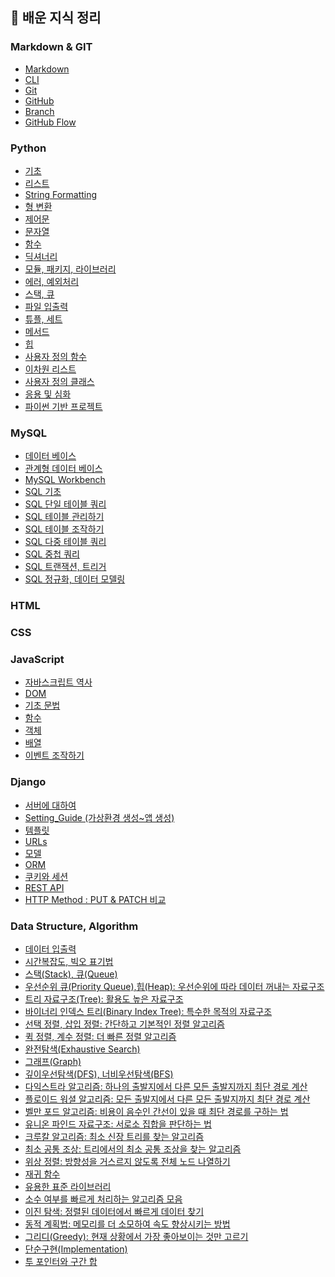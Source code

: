 ## 📝 배운 지식 정리

### **Markdown & GIT**
- [Markdown](Markdown/Markdown.md)
- [CLI](CLI/CLI.md)
- [Git](GitHub/Git.md)
- [GitHub](GitHub/GitHub.md)
- [Branch](GitHub/Branch.md)
- [GitHub Flow](GitHub/GitHub%20Flow.md)

### **Python**
- [기초](Python/Python_Basics.md)
- [리스트](Python/Python_List.md)
- [String Formatting](Python/Python_String_Formatting.md)
- [형 변환](Python/Python_Typecasting.md)
- [제어문](Python/Python_Control_Statement.md)
- [문자열](Python/Python_String.md)
- [함수](Python/Python_Function.md)
- [딕셔너리](Python/Python_Dictionary.md)
- [모듈, 패키지, 라이브러리](Python/Python_Module.md)
- [에러, 예외처리](Python/Python_Error.md)
- [스택, 큐](Python/Python_Stack_Queue.md)
- [파일 입출력](Python/Python_File.md)
- [튜플, 세트](Python/Python_Tuple_Set.md)
- [메서드](Python/Python_Method.md)
- [힙](Python/Python_Heap.md)
- [사용자 정의 함수](Python/Python_User_Function.md)
- [이차원 리스트](Python/Python_matrix.md)
- [사용자 정의 클래스](Python/Python_User_Class.md)
- [응용 및 심화](Python/Python_Deep_learning.md)
- [파이썬 기반 프로젝트](Python/Python_Project.md)

### **MySQL**
- [데이터 베이스]()
- [관계형 데이터 베이스](DB/Relational_Database.md)
- [MySQL Workbench](DB/MySQL_Workbench.md)
- [SQL 기초]()
- [SQL 단일 테이블 쿼리]()
- [SQL 테이블 관리하기]()
- [SQL 테이블 조작하기]()
- [SQL 다중 테이블 쿼리]()
- [SQL 중첩 쿼리]()
- [SQL 트랜잭션, 트리거]()
- [SQL 정규화, 데이터 모델링]()



[//]: # (### **PostgreSQL**)



[//]: # (### **MongoDB**)



### **HTML**



### **CSS**



[//]: # (### **Sass**)



### **JavaScript**
- [자바스크립트 역사]()
- [DOM]()
- [기초 문법]()
- [함수]()
- [객체]()
- [배열]()
- [이벤트 조작하기]()


[//]: # (### **TypeScript**)



[//]: # (### **Java**)



[//]: # (### **Spring**)



### **Django**
- [서버에 대하여](Django/About_Server.md)
- [Setting_Guide (가상환경 생성~앱 생성)](Django/Setting_Guide.md)
- [템플릿](Django/Django_Template.md)
- [URLs](Django/Django_URLs.md)
- [모델](Django/Django_Model.md)
- [ORM](Django/Django_ORM.md)
- [쿠키와 세션](Django/Cookie&Session.md)
- [REST API](Django/REST_API.md)
- [HTTP Method : PUT & PATCH 비교](Django/PUT&PATCH.md)


[//]: # (### **React.js**)



[//]: # (### **Next.js**)



[//]: # (### **Vue.js**)



[//]: # (### **Angular.js**)



[//]: # (### **Three.js**)



[//]: # (### **R3F&#40;React Three Fiber&#41;**)



[//]: # (### **Docker**)



[//]: # (### **Kubernetes**)



### **Data Structure, Algorithm**
- [데이터 입출력]()
- [시간복잡도, 빅오 표기법](Python/Python_Time_Complexity.md)
- [스택(Stack), 큐(Queue)]()
- [우선순위 큐(Priority Queue),힙(Heap): 우선순위에 따라 데이터 꺼내는 자료구조]()
- [트리 자료구조(Tree): 활용도 높은 자료구조]()
- [바이너리 인덱스 트리(Binary Index Tree): 특수한 목적의 자료구조]()
- [선택 정렬, 삽입 정렬: 간단하고 기본적인 정렬 알고리즘]()
- [퀵 정렬, 계수 정렬: 더 빠른 정렬 알고리즘]()
- [완전탐색(Exhaustive Search)]()
- [그래프(Graph)]()
- [깊이우선탐색(DFS), 너비우선탐색(BFS)]()
- [다익스트라 알고리즘: 하나의 출발지에서 다른 모든 출발지까지 최단 경로 계산]()
- [플로이드 워셜 알고리즘: 모든 출발지에서 다른 모든 출발지까지 최단 경로 계산]()
- [벨만 포드 알고리즘: 비용이 음수인 간선이 있을 때 최단 경로를 구하는 법]()
- [유니온 파인드 자료구조: 서로소 집합을 판단하는 법]()
- [크루칼 알고리즘: 최소 신장 트리를 찾는 알고리즘]()
- [최소 공통 조상: 트리에서의 최소 공통 조상을 찾는 알고리즘]()
- [위상 정렬: 방향성을 거스르지 않도록 전체 노드 나열하기]()
- [재귀 함수]()
- [유용한 표준 라이브러리]()
- [소수 여부를 빠르게 처리하는 알고리즘 모음]()
- [이진 탐색: 정렬된 데이터에서 빠르게 데이터 찾기]()
- [동적 계획법: 메모리를 더 소모하여 속도 향상시키는 방법]()
- [그리디(Greedy): 현재 상황에서 가장 좋아보이는 것만 고르기]()
- [단순구현(Implementation)]()
- [투 포인터와 구간 합]()


[//]: # (### **Computer Science&#40;CS&#41;**)


